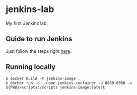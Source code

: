 # jenkins-lab
My first Jenkins lab.

## Guide to run Jenkins
Just follow the steps right [here](https://www.jenkins.io/doc/book/installing/docker/).

## Running locally
```
$ docker build -t jenkins-image .
$ docker run -d --name jenkins-container -p 8080:8080 -v ${PWD}/scripts:/scripts jenkins-image:latest
```